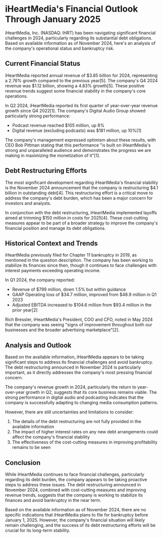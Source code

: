 # iHeartMedia's Financial Outlook Through January 2025

iHeartMedia, Inc. (NASDAQ: IHRT) has been navigating significant financial challenges in 2024, particularly regarding its substantial debt obligations. Based on available information as of November 2024, here's an analysis of the company's operational status and bankruptcy risk.

## Current Financial Status

iHeartMedia reported annual revenue of $3.85 billion for 2024, representing a 2.76% growth compared to the previous year[5]. The company's Q4 2024 revenue was $1.12 billion, showing a 4.83% growth[5]. These positive revenue trends suggest some financial stability in the company's core operations.

In Q2 2024, iHeartMedia reported its first quarter of year-over-year revenue growth since Q4 2022[1]. The company's Digital Audio Group showed particularly strong performance:

- Podcast revenue reached $105 million, up 8%
- Digital revenue (excluding podcasts) was $181 million, up 10%[1]

The company's management expressed optimism about these results, with CEO Bob Pittman stating that this performance "is built on iHeartMedia's strong and unparalleled audience and demonstrates the progress we are making in maximizing the monetization of it"[1].

## Debt Restructuring Efforts

The most significant development regarding iHeartMedia's financial stability is the November 2024 announcement that the company is restructuring $4.1 billion in outstanding debt[4]. This restructuring effort is a critical move to address the company's debt burden, which has been a major concern for investors and analysts.

In conjunction with the debt restructuring, iHeartMedia implemented layoffs aimed at trimming $150 million in costs for 2025[4]. These cost-cutting measures appear to be part of a broader strategy to improve the company's financial position and manage its debt obligations.

## Historical Context and Trends

iHeartMedia previously filed for Chapter 11 bankruptcy in 2019, as mentioned in the question description. The company has been working to stabilize its finances since then, though it continues to face challenges with interest payments exceeding operating income.

In Q1 2024, the company reported:
- Revenue of $799 million, down 1.5% but within guidance
- GAAP Operating loss of $34.7 million, improved from $48.9 million in Q1 2023
- Adjusted EBITDA increased to $104.6 million from $93.4 million in the prior year[2]

Rich Bressler, iHeartMedia's President, COO and CFO, noted in May 2024 that the company was seeing "signs of improvement throughout both our businesses and the broader advertising marketplace"[2].

## Analysis and Outlook

Based on the available information, iHeartMedia appears to be taking significant steps to address its financial challenges and avoid bankruptcy. The debt restructuring announced in November 2024 is particularly important, as it directly addresses the company's most pressing financial concern.

The company's revenue growth in 2024, particularly the return to year-over-year growth in Q2, suggests that its core business remains viable. The strong performance in digital audio and podcasting indicates that the company is successfully adapting to changing media consumption patterns.

However, there are still uncertainties and limitations to consider:

1. The details of the debt restructuring are not fully provided in the available information
2. The impact of higher interest rates on any new debt arrangements could affect the company's financial stability
3. The effectiveness of the cost-cutting measures in improving profitability remains to be seen

## Conclusion

While iHeartMedia continues to face financial challenges, particularly regarding its debt burden, the company appears to be taking proactive steps to address these issues. The debt restructuring announced in November 2024, combined with cost-cutting measures and improving revenue trends, suggests that the company is working to stabilize its finances and avoid bankruptcy in the near term.

Based on the available information as of November 2024, there are no specific indications that iHeartMedia plans to file for bankruptcy before January 1, 2025. However, the company's financial situation will likely remain challenging, and the success of its debt restructuring efforts will be crucial for its long-term stability.
